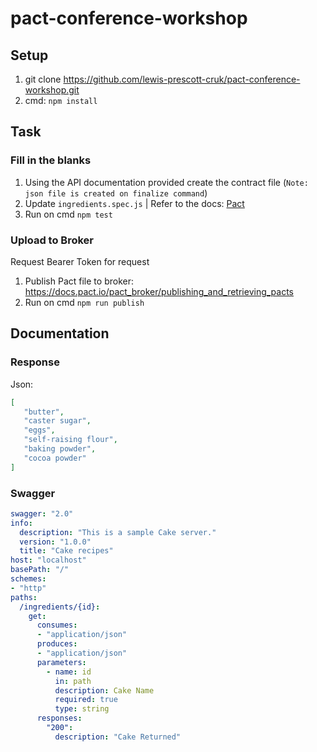 # pact-conference-workshop

## Setup

1. git clone https://github.com/lewis-prescott-cruk/pact-conference-workshop.git
2. cmd: ```npm install```

## Task

### Fill in the blanks
1. Using the API documentation provided create the contract file (`Note: json file is created on finalize command`)
2. Update `ingredients.spec.js`
| Refer to the docs: [Pact](https://github.com/pact-foundation/pact-js#consumer-side-testing)
3. Run on cmd ```npm test```

### Upload to Broker
Request Bearer Token for request
1. Publish Pact file to broker: https://docs.pact.io/pact_broker/publishing_and_retrieving_pacts
2. Run on cmd ```npm run publish```

## Documentation

### Response
Json:
```json
[
   "butter",
   "caster sugar",
   "eggs",
   "self-raising flour",
   "baking powder",
   "cocoa powder"
]
```
### Swagger
```yaml
swagger: "2.0"
info:
  description: "This is a sample Cake server."
  version: "1.0.0"
  title: "Cake recipes"
host: "localhost"
basePath: "/"
schemes:
- "http"
paths:
  /ingredients/{id}:
    get:
      consumes:
      - "application/json"
      produces:
      - "application/json"
      parameters:
        - name: id
          in: path
          description: Cake Name
          required: true
          type: string
      responses:
        "200":
          description: "Cake Returned"
```
